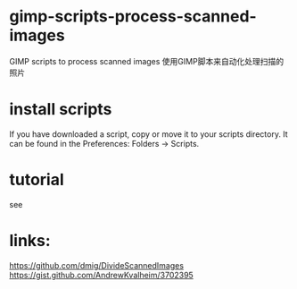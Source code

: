 # gimp-scripts-process-scanned-images

GIMP scripts to process scanned images
使用GIMP脚本来自动化处理扫描的照片

# install scripts

If you have downloaded a script, copy or move it to your scripts directory. 
It can be found in the Preferences: Folders → Scripts.

# tutorial

see 


# links:
https://github.com/dmig/DivideScannedImages
https://gist.github.com/AndrewKvalheim/3702395
